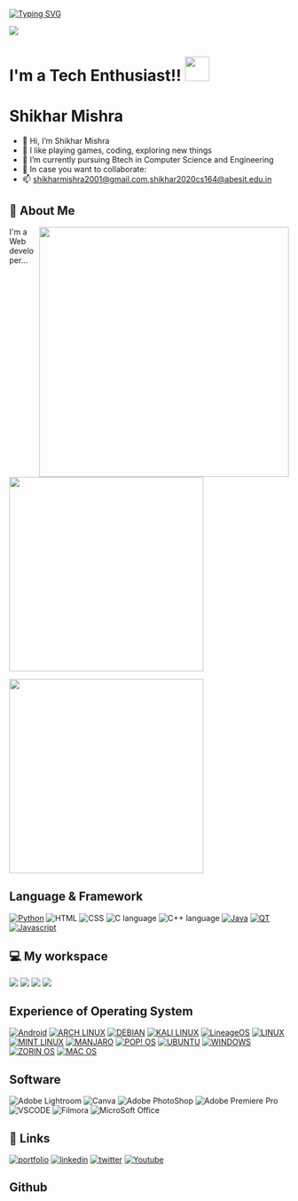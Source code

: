 [![Typing SVG](https://readme-typing-svg.herokuapp.com?color=ffecd2&size=29&multiline=true&width=700&lines=Welcome+To+The+Shikhar+Mishra's+Github+Profile)](https://git.io/typing-svg)

<img src = "https://raw.githubusercontent.com/thompsonemerson/thompsonemerson/master/cover-thompson.png" align = "center"></img>

# I'm a Tech Enthusiast!!</b>&nbsp;<img src="https://github.com/TheDudeThatCode/TheDudeThatCode/blob/master/Assets/Designer.gif" height="44px">

# Shikhar Mishra
- 👋 Hi, I’m Shikhar Mishra
- 👀 I like playing games, coding, exploring new things
- 🌱 I’m currently pursuing Btech in Computer Science and Engineering
- 💞️ In case you want to collaborate:
- 📫 shikharmishra2001@gmail.com,shikhar2020cs164@abesit.edu.in
## 🚀 About Me
<img src="#" align="right" width="450" />

I'm a Web developer...
<p>
<p>
  <a href="#"><img src="https://github-readme-stats.vercel.app/api?username=Shikhar302001&show_icons=true&count_private=true&theme=dark" width="350"></a>
</p>
<p>
   <a herf="#"><img src="https://github-readme-stats.vercel.app/api/top-langs/?username=Shikhar302001" width="350"></p>
<p>


## Language & Framework
[![Python](https://img.shields.io/badge/Python-FFD43B?style=for-the-badge&logo=python&logoColor=blue)](https://www.python.org/)
![HTML](https://img.shields.io/badge/HTML5-E34F26?style=for-the-badge&logo=html5&logoColor=white)
![CSS](https://img.shields.io/badge/CSS3-1572B6?style=for-the-badge&logo=css3&logoColor=white)
![C language](https://img.shields.io/badge/C-00599C?style=for-the-badge&logo=c&logoColor=white)
![C++ language](https://img.shields.io/badge/C%2B%2B-00599C?style=for-the-badge&logo=c%2B%2B&logoColor=white)
[![Java](https://img.shields.io/badge/Java-ED8B00?style=for-the-badge&logo=java&logoColor=white)](https://www.java.com/en/)
[![QT](https://img.shields.io/badge/Qt-41CD52?style=for-the-badge&logo=qt&logoColor=white)](https://www.qt.io/)
[![Javascript](https://img.shields.io/badge/Javascript-ED8B00?style=for-the-badge&logo=javascript&logoColor=black)](https://www.java.com/en/)

## 💻 My workspace
  [![](https://img.shields.io/badge/MacBook%20Air-000000?style=for-the-badge&logo=apple&logoColor=white)](https://www.apple.com/in/)
  [![](https://img.shields.io/badge/Mac%20OS-%230078D6.svg?&style=for-the-badge&logo=apple&logoColor=white)](https://www.apple.com/in/macos/monterey/)
  [![](https://img.shields.io/badge/M1%20CHIPSET-ED1C24?style=for-the-badge&logo=apple&logoColor=white)](https://www.apple.com/in/macbook-air-m1/)
  [![](https://img.shields.io/badge/RAM-8GB-%230071C5.svg?&style=for-the-badge&logoColor=white)]()

## Experience of Operating System
[![Android](https://img.shields.io/badge/Android-3DDC84?style=for-the-badge&logo=android&logoColor=white)](https://www.android.com/)
[![ARCH LINUX ](https://img.shields.io/badge/Arch_Linux-1793D1?style=for-the-badge&logo=arch-linux&logoColor=white)](https://archlinux.org/)
[![DEBIAN](https://img.shields.io/badge/Debian-A81D33?style=for-the-badge&logo=debian&logoColor=white)](https://www.debian.org/)
[![KALI LINUX](https://img.shields.io/badge/Kali_Linux-557C94?style=for-the-badge&logo=kali-linux&logoColor=white)](https://www.kali.org/)
[![LineageOS](https://img.shields.io/badge/lineageos-167C80?style=for-the-badge&logo=lineageos&logoColor=whitee)](https://lineageos.org/)
[![LINUX](https://img.shields.io/badge/Linux-FCC624?style=for-the-badge&logo=linux&logoColor=black)](https://www.linux.org/)
[![MINT LINUX](https://img.shields.io/badge/Linux_Mint-87CF3E?style=for-the-badge&logo=linux-mint&logoColor=white)](https://linuxmint.com/)
[![MANJARO](https://img.shields.io/badge/manjaro-35BF5C?style=for-the-badge&logo=manjaro&logoColor=white)](https://manjaro.org/)
[![POP! OS](https://img.shields.io/badge/Pop!_OS-48B9C7?style=for-the-badge&logo=Pop!_OS&logoColor=white)](https://pop.system76.com/)
[![UBUNTU](https://img.shields.io/badge/Ubuntu-E95420?style=for-the-badge&logo=ubuntu&logoColor=white)](https://ubuntu.com/)
[![WINDOWS](https://img.shields.io/badge/Windows-0078D6?style=for-the-badge&logo=windows&logoColor=white)](https://www.microsoft.com/en-us/windows?wa=wsignin1.0)
[![ZORIN OS](https://img.shields.io/badge/Zorin%20OS-0CC1F3?style=for-the-badge&logo=zorin&logoColor=white)](https://zorin.com/os/)
[![MAC OS](https://img.shields.io/badge/Mac%20OS-E95420?style=for-the-badge&logo=apple&logoColor=white)](https://www.apple.com/in/macos/monterey/)


## Software
![Adobe Lightroom](https://img.shields.io/badge/Adobe%20LightRoom-470137?style=for-the-badge&logo=Adobe%20LightRoom&logoColor=#FF61F6)
![Canva](https://img.shields.io/badge/Canva-%2300C4CC.svg?&style=for-the-badge&logo=Canva&logoColor=white)
![Adobe PhotoShop](https://img.shields.io/badge/Adobe%20PhotoShop-FF9A00?style=for-the-badge&logo=adobe%20PhotoShop&logoColor=white)
![Adobe Premiere Pro](https://img.shields.io/badge/Adobe%20Premiere%20Pro-9999FF?style=for-the-badge&logo=Adobe%20Premiere%20Pro&logoColor=white)
![VSCODE](https://img.shields.io/badge/VSCode-0078D4?style=for-the-badge&logo=visual%20studio%20code&logoColor=white)
![Filmora](https://img.shields.io/badge/filmora-0A66C2?style=for-the-badge&logo=Filmora&logoColor=white)
![MicroSoft Office](https://img.shields.io/badge/Microsoft%20Office-0A66C2?style=for-the-badge&logo=Microsoft%20Office&logoColor=white)

## 🔗 Links
[![portfolio](https://img.shields.io/badge/my_portfolio-000?style=for-the-badge&logo=ko-fi&logoColor=white)](https://shikhar302001.github.io/Portfolio/)
[![linkedin](https://img.shields.io/badge/linkedin-0A66C2?style=for-the-badge&logo=linkedin&logoColor=white)](https://www.linkedin.com/in/shikhar-mishra-a912ab134)
[![twitter](https://img.shields.io/badge/twitter-1DA1F2?style=for-the-badge&logo=twitter&logoColor=white)](https://twitter.com/mishra122001)
[![Youtube](https://img.shields.io/badge/YouTube-FF0000?style=for-the-badge&logo=youtube&logoColor=white)](https://www.youtube.com/channel/UCKn8LcrUSyCk3osE9pU9Bxw/featured)

## Github
